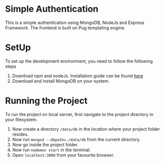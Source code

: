 # Simple Authentication
This is a simple authentication using MongoDB, NodeJs and Express Framework. The frontend is built on Pug templating engine.

# SetUp
To set up the development environment, you need to follow the following steps
1. Download npm and nodeJs. Installation guide can be found [here](https://www.joyent.com/blog/installing-node-and-npm)
2. Download and install MongoDB on your system.

# Running the Project
To run the project on local server, first navigate to the project directory in your filesystem.
1. Now create a directory `/data/db` in the location where your project folder resides.
2. Now run `mongod --dbpath=./data/db` from the current directory.
3. Now go inside the project folder.
4. Now run `nodemon start` in the terminal.
5. Open `localhost:3000` from your favourite browser.
